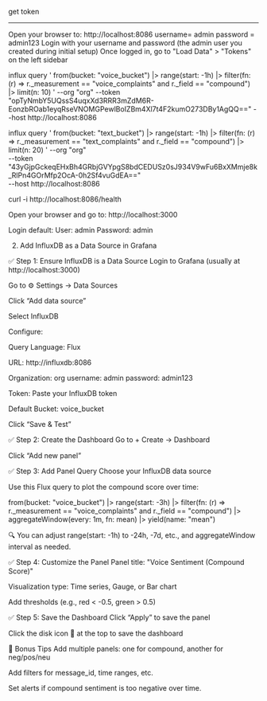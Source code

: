 



get token
************
Open your browser to: http://localhost:8086
username= admin
password = admin123
Login with your username and password (the admin user you created during initial setup)
Once logged in, go to "Load Data" > "Tokens" on the left sidebar



influx query '
from(bucket: "voice_bucket")
|> range(start: -1h)
|> filter(fn: (r) => r._measurement == "voice_complaints" and r._field == "compound")
|> limit(n: 10)
' --org "org" --token "opTyNmbY5UQssS4uqxXd3RRR3mZdM6R-EonzbROab1eyqRseVNOMGPewlBoIZBm4Xl7t4F2kumO273DBy1AgQQ==" --host http://localhost:8086


influx query '
from(bucket: "text_bucket")
|> range(start: -1h)
|> filter(fn: (r) => r._measurement == "text_complaints" and r._field == "compound")
|> limit(n: 20)
' --org "org" \
--token "43yGjpGckeqEHxBh4GRbjGVYpgS8bdCEDUSz0sJ934V9wFu6BxXMmje8k_RlPn4GOrMfp2OcA-0h2Sf4vuGdEA==" \
--host http://localhost:8086


curl -i http://localhost:8086/health


Open your browser and go to:
http://localhost:3000

Login default:
User: admin
Password: admin


2. Add InfluxDB as a Data Source in Grafana

✅ Step 1: Ensure InfluxDB is a Data Source
Login to Grafana (usually at http://localhost:3000)

Go to ⚙️ Settings → Data Sources

Click “Add data source”

Select InfluxDB

Configure:

Query Language: Flux

URL: http://influxdb:8086

Organization: org
username: admin
password: admin123

Token: Paste your InfluxDB token

Default Bucket: voice_bucket

Click “Save & Test”


✅ Step 2: Create the Dashboard
Go to + Create → Dashboard

Click “Add new panel”

✅ Step 3: Add Panel Query
Choose your InfluxDB data source

Use this Flux query to plot the compound score over time:



from(bucket: "voice_bucket")
|> range(start: -3h)
|> filter(fn: (r) => r._measurement == "voice_complaints" and r._field == "compound")
|> aggregateWindow(every: 1m, fn: mean)
|> yield(name: "mean")

🔍 You can adjust range(start: -1h) to -24h, -7d, etc., and aggregateWindow interval as needed.

✅ Step 4: Customize the Panel
Panel title: "Voice Sentiment (Compound Score)"

Visualization type: Time series, Gauge, or Bar chart

Add thresholds (e.g., red < -0.5, green > 0.5)

✅ Step 5: Save the Dashboard
Click “Apply” to save the panel

Click the disk icon 💾 at the top to save the dashboard

🧠 Bonus Tips
Add multiple panels: one for compound, another for neg/pos/neu

Add filters for message_id, time ranges, etc.

Set alerts if compound sentiment is too negative over time.

